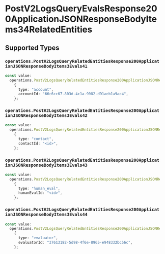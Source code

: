 # PostV2LogsQueryEvalsResponse200ApplicationJSONResponseBodyItems34RelatedEntities


## Supported Types

### `operations.PostV2LogsQueryRelatedEntitiesResponse200ApplicationJSONResponseBodyItems3Evals41`

```typescript
const value:
  operations.PostV2LogsQueryRelatedEntitiesResponse200ApplicationJSONResponseBodyItems3Evals41 =
    {
      type: "account",
      accountId: "66c6cc67-803d-4c1a-9082-d91aeb1a9ac4",
    };
```

### `operations.PostV2LogsQueryRelatedEntitiesResponse200ApplicationJSONResponseBodyItems3Evals42`

```typescript
const value:
  operations.PostV2LogsQueryRelatedEntitiesResponse200ApplicationJSONResponseBodyItems3Evals42 =
    {
      type: "contact",
      contactId: "<id>",
    };
```

### `operations.PostV2LogsQueryRelatedEntitiesResponse200ApplicationJSONResponseBodyItems3Evals43`

```typescript
const value:
  operations.PostV2LogsQueryRelatedEntitiesResponse200ApplicationJSONResponseBodyItems3Evals43 =
    {
      type: "human_eval",
      humanEvalId: "<id>",
    };
```

### `operations.PostV2LogsQueryRelatedEntitiesResponse200ApplicationJSONResponseBodyItems3Evals44`

```typescript
const value:
  operations.PostV2LogsQueryRelatedEntitiesResponse200ApplicationJSONResponseBodyItems3Evals44 =
    {
      type: "evaluator",
      evaluatorId: "37613182-5d98-4f6e-8965-e948332bc56c",
    };
```

